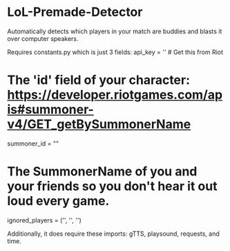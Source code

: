 # LoL-Premade-Detector
Automatically detects which players in your match are buddies and blasts it over computer speakers.

Requires constants.py which is just 3 fields: 
api_key = ''  # Get this from Riot

# The 'id' field of your character: https://developer.riotgames.com/apis#summoner-v4/GET_getBySummonerName
summoner_id = ""  

# The SummonerName of you and your friends so you don't hear it out loud every game. 
ignored_players = ('', '', '')


Additionally, it does require these imports: gTTS, playsound, requests, and time. 
